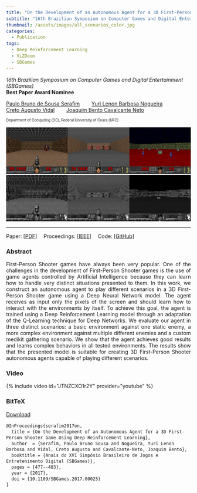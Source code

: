 ```yaml
---
title: "On the Development of an Autonomous Agent for a 3D First-Person Shooter Game Using Deep Reinforcement Learning"
subtitle: "16th Brazilian Symposium on Computer Games and Digital Entertainment (SBGames)"
thumbnail: /assets/images/all_scenarios_color.jpg
categories:
  - Publication
tags:
  - Deep Reinforcement Learning
  - ViZDoom
  - SBGames
---
```


*16th Brazilian Symposium on Computer Games and Digital Entertainment (SBGames)*  
**Best Paper Award Nominee**

[Paulo Bruno de Sousa Serafim](paulobruno.github.io)
  [Yuri Lenon Barbosa Nogueira](http://www.lia.ufc.br/~yuri/)  
[Creto Augusto Vidal](http://www.lia.ufc.br/~cvidal/)
  [Joaquim Bento Cavalcante Neto](http://www.lia.ufc.br/~joaquimb/)

<p style="font-size:0.7em">
    Department of Computing (DC), Federal University of Ceara (UFC)
</p>

![Scenarios, render view](/assets/images/all_scenarios_color.jpg)
![Scenarios, agent's PoV](/assets/images/all_scenarios_grey.png)

---

Paper: [[PDF](https://www.sbgames.org/sbgames2017/papers/ComputacaoFull/175301.pdf)]
 Proceedings: [[IEEE](https://ieeexplore.ieee.org/document/8400328)]
 Code: [[GitHub](https://github.com/paulobruno/ViZDoom/tree/SBGames)]


### Abstract

<p style="text-align: justify">
First-Person Shooter games have always been very popular. One of the challenges in the development of First-Person Shooter games is the use of game agents controlled by Artificial Intelligence because they can learn how to handle very distinct situations presented to them. In this work, we construct an autonomous agent to play different scenarios in a 3D First-Person Shooter game using a Deep Neural Network model. The agent receives as input only the pixels of the screen and should learn how to interact with the environments by itself. To achieve this goal, the agent is trained using a Deep Reinforcement Learning model through an adaptation of the Q-Learning technique for Deep Networks. We evaluate our agent in three distinct scenarios: a basic environment against one static enemy, a more complex environment against multiple different enemies and a custom medikit gathering scenario. We show that the agent achieves good results and learns complex behaviors in all tested environments. The results show that the presented model is suitable for creating 3D First-Person Shooter autonomous agents capable of playing different scenarios.
</p>


### Video

{% include video id="JTNZCXO1r2Y" provider="youtube" %}


### BitTeX

<p style="text-align:left">
  <a  href="/assets/citations/serafim2017on.bib">Download</a>
</p>

```
@InProceedings{serafim2017on,
  title = {On the Development of an Autonomous Agent for a 3D First-Person Shooter Game Using Deep Reinforcement Learning},
  author  = {Serafim, Paulo Bruno Sousa and Nogueira, Yuri Lenon Barbosa and Vidal, Creto Augusto and Cavalcante-Neto, Joaquim Bento},
  booktitle = {Anais do XVI Simpósio Brasileiro de Jogos e Entretenimento Digital (SBGames)},
  pages = {477--483}, 
  year = {2017},
  doi = {10.1109/SBGames.2017.00025}
}
```
